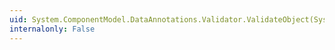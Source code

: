 ```yaml
---
uid: System.ComponentModel.DataAnnotations.Validator.ValidateObject(System.Object,System.ComponentModel.DataAnnotations.ValidationContext)
internalonly: False
---
```

